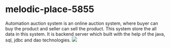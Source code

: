 # melodic-place-5855
Automation auction system is an online auction system, where buyer can buy the product and seller can sell the product. This system store the all data in this system. It is backend server which built with the help of the java, sql, jdbc and dao technologies.
<img style="color:white;text-align:center;" src="https://affko.com/wp-content/uploads/2020/01/auction-king-affiliate-logo.png"/>
